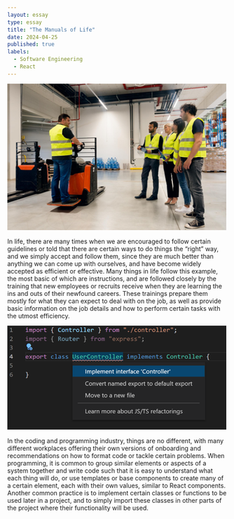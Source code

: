 ```yaml
---
layout: essay
type: essay
title: "The Manuals of Life"
date: 2024-04-25
published: true
labels:
  - Software Engineering
  - React
---
```


<img width="500px" class="img-thumbnail" src="../img/design-pattern/job_training.jpg">

In life, there are many times when we are encouraged to follow certain guidelines or told that there are certain ways to do things the “right” way, and we simply accept and follow them, since they are much better than anything we can come up with ourselves, and have become widely accepted as efficient or effective. Many things in life follow this example, the most basic of which are instructions, and are followed closely by the training that new employees or recruits receive when they are learning the ins and outs of their newfound careers. These trainings prepare them mostly for what they can expect to deal with on the job, as well as provide basic information on the job details and how to perform certain tasks with the utmost efficiency.



<img width="500px" class="img-thumbnail" src="../img/design-pattern/import_implement.png">

In the coding and programming industry, things are no different, with many different workplaces offering their own versions of onboarding and recommendations on how to format code or tackle certain problems. When programming, it is common to group similar elements or aspects of a system together and write code such that it is easy to understand what each thing will do, or use templates or base components to create many of a certain element, each with their own values, similar to React components. Another common practice is to implement certain classes or functions to be used later in a project, and to simply import these classes in other parts of the project where their functionality will be used.
